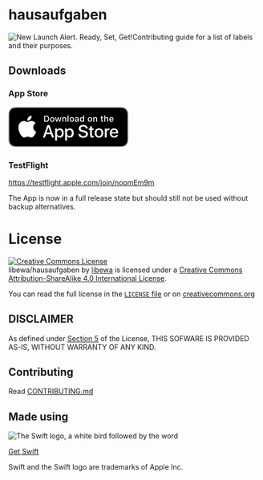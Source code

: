 # hausaufgaben

<picture>
  <source media="(prefers-color-scheme: dark)" srcset="https://github.com/libewa/hausaufgaben/blob/2403fe075b51adbe4a5dfe2c45508dc0d2a4c58c/promo/happen___hausaufgaben-1280x720%202.png">
  <source media="(prefers-color-scheme: light)" srcset="https://github.com/libewa/hausaufgaben/blob/2403fe075b51adbe4a5dfe2c45508dc0d2a4c58c/promo/happen___hausaufgaben-1280x720.png">
  <img alt="New Launch Alert. Ready, Set, Get!" src="https://github.com/libewa/hausaufgaben/blob/2403fe075b51adbe4a5dfe2c45508dc0d2a4c58c/promo/happen___hausaufgaben-1280x720.png
</picture>

hausaufgaben (homework in german) is an app to note down homework. It uses CoreData to store the homework list.

The app is made of 100% organically produced SwiftUI.
I am welcome to feature requests and community bugfixes. Look at the [Contributing guide](CONTRIBUTING.md) for a list of labels and their purposes.

## Downloads

### App Store

[![Download on the App Store](promo/Download_on_the_App_Store_Badge_US-UK_RGB_blk_092917.svg)](https://apple.co/3HuiULK)

### TestFlight
https://testflight.apple.com/join/nopmEm9m

The App is now in a full release state but should still not be used without backup alternatives.

# License
<a rel="license" href="http://creativecommons.org/licenses/by-sa/4.0/"><img alt="Creative Commons License" style="border-width:0" src="https://i.creativecommons.org/l/by-sa/4.0/88x31.png" /></a><br /><span xmlns:dct="http://purl.org/dc/terms/" property="dct:title">libewa/hausaufgaben</span> by <a xmlns:cc="http://creativecommons.org/ns#" href="https://github.com/libewa" property="cc:attributionName" rel="cc:attributionURL">libewa</a> is licensed under a <a rel="license" href="http://creativecommons.org/licenses/by-sa/4.0/">Creative Commons Attribution-ShareAlike 4.0 International License</a>.

You can read the full license in the [`LICENSE` file](LICENSE.md) or on [creativecommons.org](https://creativecommons.org/licenses/by-sa/4.0/legalcode)

## DISCLAIMER
As defined under [Section 5](https://github.com/libewa/hausaufgaben/blob/main/LICENSE.md#s5) of the License, THIS SOFWARE IS PROVIDED AS-IS, WITHOUT WARRANTY OF ANY KIND.

## Contributing
Read [CONTRIBUTING.md](CONTRIBUTING.md)

## Made using

<picture>
  <source media="(prefers-color-scheme: dark)" srcset="https://user-images.githubusercontent.com/67926131/200187190-b76d4d3d-a170-4c6f-9786-03bed1e5eec4.svg">
  <source media="(prefers-color-scheme: light)" srcset="https://user-images.githubusercontent.com/67926131/200016102-7f4229fe-6c5d-4164-839c-c2a2a97ce7ea.svg">
  <img alt="The Swift logo, a white bird followed by the word "Swift" src="https://user-images.githubusercontent.com/67926131/200016102-7f4229fe-6c5d-4164-839c-c2a2a97ce7ea.svg">
</picture>

[Get Swift](https://www.swift.org/getting-started/)

Swift and the Swift logo are trademarks of Apple Inc.
